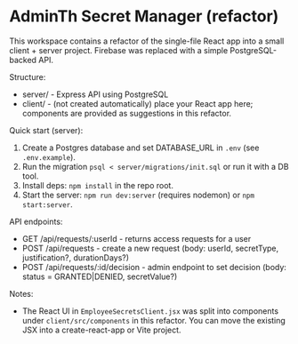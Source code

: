 # AdminTh Secret Manager (refactor)

This workspace contains a refactor of the single-file React app into a small client + server project. Firebase was replaced with a simple PostgreSQL-backed API.

Structure:
- server/ - Express API using PostgreSQL
- client/ - (not created automatically) place your React app here; components are provided as suggestions in this refactor.

Quick start (server):

1. Create a Postgres database and set DATABASE_URL in `.env` (see `.env.example`).
2. Run the migration `psql < server/migrations/init.sql` or run it with a DB tool.
3. Install deps: `npm install` in the repo root.
4. Start the server: `npm run dev:server` (requires nodemon) or `npm start:server`.

API endpoints:
- GET /api/requests/:userId - returns access requests for a user
- POST /api/requests - create a new request (body: userId, secretType, justification?, durationDays?)
- POST /api/requests/:id/decision - admin endpoint to set decision (body: status = GRANTED|DENIED, secretValue?)

Notes:
- The React UI in `EmployeeSecretsClient.jsx` was split into components under `client/src/components` in this refactor. You can move the existing JSX into a create-react-app or Vite project.
